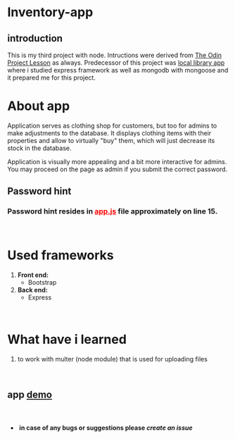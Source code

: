 # Inventory-app

## introduction

This is my third project with node. Intructions were derived from [The Odin Project Lesson](https://www.theodinproject.com/courses/nodejs/lessons/inventory-application "odin inventory app instructions") as always. Predecessor of this project was [local library app](https://github.com/janko12345/express-local-library "git repo") where i studied express framework as well as mongodb with mongoose and it prepared me for this project.

# About app
Application serves as clothing shop for customers, but too for admins to make adjustments to the database. It displays clothing items with their properties and allow to virtually "buy" them, which will just decrease its stock in the database. 

Application is visually more appealing and a bit more interactive for admins. You may proceed on the page as admin if you submit the correct password.


##  Password hint

### Password hint resides in <a href="https://github.com/janko12345/inventory-app/blob/main/app.js" style="color: red">app.js</a> file approximately on line 15.

<br>

# Used frameworks

1. __Front end:__
   - Bootstrap
2. __Back end:__
   - Express


<br>

# What have i learned

1. to work with multer (node module) that is used for uploading files

<br>

##  app  [demo](https://heno-inventory-app.herokuapp.com)

<br>

- ####  in case of any bugs or suggestions please _create an issue_
